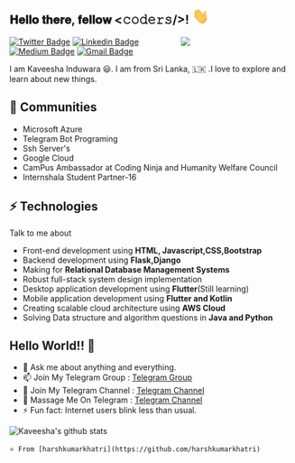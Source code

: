 <h2> 𝐇𝐞𝐥𝐥𝐨 𝐭𝐡𝐞𝐫𝐞, 𝐟𝐞𝐥𝐥𝐨𝐰 <𝚌𝚘𝚍𝚎𝚛𝚜/>! <img src="https://raw.githubusercontent.com/ABSphreak/ABSphreak/master/gifs/Hi.gif" width="30px"></h2>

<img align='right' src='https://user-images.githubusercontent.com/5713670/87202985-820dcb80-c2b6-11ea-9f56-7ec461c497c3.gif' width='200"'>

[![Twitter Badge](https://img.shields.io/badge/-@KaveeshaInduwa1-1ca0f1?style=flat-square&labelColor=1ca0f1&logo=twitter&logoColor=white&link=https://twitter.com/KaveeshaInduwa1)](https://twitter.com/KaveeshaInduwa1) [![Linkedin Badge](https://img.shields.io/badge/-KaveeshaInduwa1-blue?style=flat-square&logo=Linkedin&logoColor=white&link=https://www.linkedin.com/)](https://www.linkedin.com/) [![Medium Badge](https://img.shields.io/badge/-@KaveeshaInduwa1-03a57a?style=flat-square&labelColor=000000&logo=Medium&link=https://)](https://)
[![Gmail Badge](https://img.shields.io/badge/-kaveesha.admin@mails.my.id-c14438?style=flat-square&logo=Gmail&logoColor=white&link=mailto:mailharshkhatri@gmail.com)](mailto:mailharshkhatri@gmail.com)

I am Kaveesha Induwara 😃. I am from Sri Lanka, 🇱🇰 .I love to explore and learn about new things.

## 👯 Communities
* Microsoft Azure
* Telegram Bot Programing 
* Ssh Server's
* Google Cloud
* CamPus Ambassador at Coding Ninja and Humanity Welfare Council
* Internshala Student Partner-16
## ⚡ Technologies
Talk to me about
- Front-end development using **HTML, Javascript,CSS,Bootstrap**
- Backend development using **Flask,Django**
- Making for **Relational Database Management Systems**
- Robust full-stack system design implementation
- Desktop application development using **Flutter**(Still learning)
- Mobile application development using **Flutter and Kotlin**
- Creating scalable cloud architecture using **AWS Cloud**
- Solving Data structure and algorithm questions in **Java and Python**
## Hello World!! 🤔
- 💬 Ask me about anything and everything.
- 📫 Join My Telegram Group : [Telegram Group](https://t.me/Tech_Wizard_Ent)
- 🎯 Join My Telegram Channel : [Telegram Channel](https://t.me/Tech_Wizard_Entertainment)
- 📱  Massage Me On Telegram : [Telegram Channel](https://t.me/Kaveesha_Induwara)
- ⚡ Fun fact: Internet users blink less than usual.

![Kaveesha's github stats](https://github-readme-stats.vercel.app/api?username=kaviya-admin&hide=["issues"]&show_icons=true)


```⭐️ From [harshkumarkhatri](https://github.com/harshkumarkhatri)```
